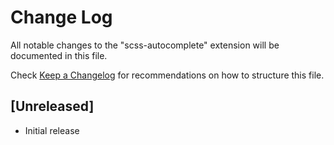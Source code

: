 # Change Log
All notable changes to the "scss-autocomplete" extension will be documented in this file.

Check [Keep a Changelog](http://keepachangelog.com/) for recommendations on how to structure this file.

## [Unreleased]
- Initial release
